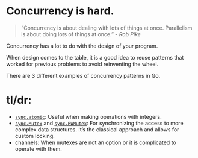 # Concurrency is hard.


> “Concurrency is about dealing with lots of things at once. Parallelism is about doing lots of things at once.” - *Rob Pike*

Concurrency has a lot to do with the design of your program.

When design comes to the table, it is a good idea to reuse patterns that worked for previous problems to avoid reinventing the wheel.

There are 3 different examples of concurrency patterns in Go.

# tl/dr:
  - [`sync.atomic`](https://golang.org/pkg/sync/atomic): Useful when making operations with integers.
  - [`sync.Mutex`](https://golang.org/pkg/sync/#Mutex) and [`sync.RWMutex`](https://golang.org/pkg/sync/#RWMutex): For synchronizing the access to more complex data structures. It’s the classical approach and allows for custom locking.
  - channels: When mutexes are not an option or it is complicated to operate with them.
